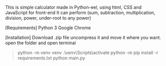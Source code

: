 This is simple calculator made in Python-eel, using html, CSS and JavaScript for front-end
It can perform (sum, subtraction, multiplication, division, power, under-root to any power)

[Requirements]
Python 3
Google Chrome

[Installation]
Download .zip file uncompress it and move it where you want.
open the folder and open terminal
>python -m venv venv
>.\venv\Scripts\activate
>python -m pip install -r requirements.txt
>python main.py
